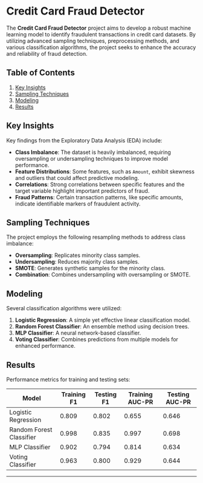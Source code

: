 

# Credit Card Fraud Detector

The **Credit Card Fraud Detector** project aims to develop a robust machine learning model to identify fraudulent transactions in credit card datasets. By utilizing advanced sampling techniques, preprocessing methods, and various classification algorithms, the project seeks to enhance the accuracy and reliability of fraud detection.

## Table of Contents
1. [Key Insights](#key-insights)  
2. [Sampling Techniques](#sampling-techniques)  
3. [Modeling](#modeling)  
4. [Results](#results)  

## Key Insights

Key findings from the Exploratory Data Analysis (EDA) include:

- **Class Imbalance**: The dataset is heavily imbalanced, requiring oversampling or undersampling techniques to improve model performance.
- **Feature Distributions**: Some features, such as `Amount`, exhibit skewness and outliers that could affect predictive modeling.
- **Correlations**: Strong correlations between specific features and the target variable highlight important predictors of fraud.
- **Fraud Patterns**: Certain transaction patterns, like specific amounts, indicate identifiable markers of fraudulent activity.

## Sampling Techniques

The project employs the following resampling methods to address class imbalance:

- **Oversampling**: Replicates minority class samples.  
- **Undersampling**: Reduces majority class samples.  
- **SMOTE**: Generates synthetic samples for the minority class.  
- **Combination**: Combines undersampling with oversampling or SMOTE.

## Modeling

Several classification algorithms were utilized:

1. **Logistic Regression**: A simple yet effective linear classification model.  
2. **Random Forest Classifier**: An ensemble method using decision trees.  
3. **MLP Classifier**: A neural network-based classifier.  
4. **Voting Classifier**: Combines predictions from multiple models for enhanced performance.

## Results

Performance metrics for training and testing sets:

| **Model**                 | **Training F1** | **Testing F1** | **Training AUC-PR** | **Testing AUC-PR** |
|---------------------------|-----------------|----------------|---------------------|--------------------|
| Logistic Regression       | 0.809           | 0.802          | 0.655               | 0.646             |
| Random Forest Classifier  | 0.998           | 0.835          | 0.997               | 0.698             |
| MLP Classifier            | 0.902           | 0.794          | 0.814               | 0.634             |
| Voting Classifier         | 0.963           | 0.800          | 0.929               | 0.644             |

---

